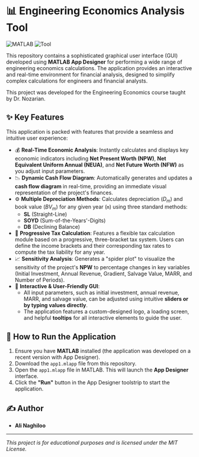 # 📊 Engineering Economics Analysis Tool
![MATLAB](https://img.shields.io/badge/MATLAB-0076A8?style=for-the-badge&logo=mathworks&logoColor=white)
![Tool](https://img.shields.io/badge/Tool-MATLAB%20App%20Designer-blue?style=for-the-badge&logo=mathworks&logoColor=white)

This repository contains a sophisticated graphical user interface (GUI) developed using **MATLAB App Designer** for performing a wide range of engineering economics calculations. The application provides an interactive and real-time environment for financial analysis, designed to simplify complex calculations for engineers and financial analysts.

This project was developed for the Engineering Economics course taught by Dr. Nozarian.

## ✨ Key Features

This application is packed with features that provide a seamless and intuitive user experience:

* 💰 **Real-Time Economic Analysis**: Instantly calculates and displays key economic indicators including **Net Present Worth (NPW)**, **Net Equivalent Uniform Annual (NEUA)**, and **Net Future Worth (NFW)** as you adjust input parameters.
* 📉 **Dynamic Cash Flow Diagram**: Automatically generates and updates a **cash flow diagram** in real-time, providing an immediate visual representation of the project's finances.
* ⚙️ **Multiple Depreciation Methods**: Calculates depreciation ($D_m$) and book value ($BV_m$) for any given year (`m`) using three standard methods:
    * **SL** (Straight-Line)
    * **SOYD** (Sum-of-the-Years'-Digits)
    * **DB** (Declining Balance)
* 💸 **Progressive Tax Calculation**: Features a flexible tax calculation module based on a progressive, three-bracket tax system. Users can define the income brackets and their corresponding tax rates to compute the tax liability for any year.
* 📈 **Sensitivity Analysis**: Generates a "spider plot" to visualize the sensitivity of the project's **NPW** to percentage changes in key variables (Initial Investment, Annual Revenue, Gradient, Salvage Value, MARR, and Number of Periods).
* 🎨 **Interactive & User-Friendly GUI**:
    * All input parameters, such as initial investment, annual revenue, MARR, and salvage value, can be adjusted using intuitive **sliders or by typing values directly**.
    * The application features a custom-designed logo, a loading screen, and helpful **tooltips** for all interactive elements to guide the user.

## 🚀 How to Run the Application

1.  Ensure you have **MATLAB** installed (the application was developed on a recent version with App Designer).
2.  Download the `app1.mlapp` file from this repository.
3.  Open the `app1.mlapp` file in MATLAB. This will launch the **App Designer** interface.
4.  Click the **"Run"** button in the App Designer toolstrip to start the application.

## ✍️ Author
* **Ali Naghiloo**

---
*This project is for educational purposes and is licensed under the MIT License.*
